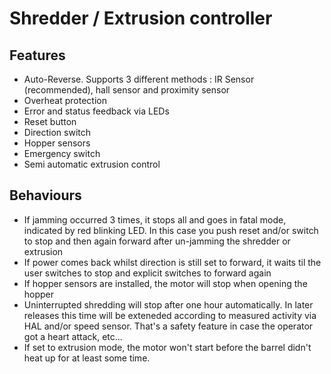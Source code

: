 # Shredder / Extrusion controller

## Features

- Auto-Reverse. Supports 3 different methods : IR Sensor (recommended), hall sensor and proximity sensor
- Overheat protection
- Error and status feedback via LEDs
- Reset button
- Direction switch
- Hopper sensors
- Emergency switch
- Semi automatic extrusion control

## Behaviours

- If jamming occurred 3 times, it stops all and goes in fatal mode, indicated by red blinking LED. In this case you push reset and/or switch to stop and then again forward after un-jamming the shredder or extrusion
- If power comes back whilst direction is still set to forward, it waits til the user switches to stop and explicit switches to forward again
- If hopper sensors are installed, the motor will stop when opening the hopper
- Uninterrupted shredding will stop after one hour automatically. In later releases this time will be exteneded according to measured activity via HAL and/or speed sensor. That's a safety feature in case the operator got a heart attack, etc...
- If set to extrusion mode, the motor won't start before the barrel didn't heat up for at least some time.
